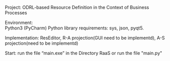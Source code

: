 Project:  ODRL-based Resource Definition in the Context of Business Processes

Environment:  
    Python3 (PyCharm)
    Python library requirements: sys, json, pyqt5.

Implementation: 
    ResEditor, R-A projection(GUI need to be implementd), A-S projection(need to be implementd)

Start:
    run the file “main.exe” in the Directory RaaS or run the file "main.py"  

